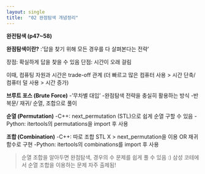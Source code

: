 ```yaml
---
layout: single
title:  "02 완점탐색 개념정리"
---
```


**완전탐색 (p47~58)**

**완점탐색이란?**
:’답을 찾기 위해 모든 경우를 다 살펴본다는 전략’

장점: 확실하게 답을 찾을 수 있음
단점: 시간이 오래 걸림

이때, 컴퓨팅 자원과 시간은 trade-off 관계
(더 빠르고 많은 컴퓨터 사용 > 시간 단축/
컴퓨터 덜 사용 > 시간 증가) 

**브루트 포스 (Brute Force)**
-’무차별 대입’
-완점탐색 전략을 충실히 활용하는 방식 
-반복문/ 재귀/ 순열, 조합으로 풀이 

**순열 (Permutation)**
-C++: next_permutation (STL)으로 쉽게 순열 구할 수 있음
-Python: itertools의 permutations을 import 후 사용

**조합 (Combination)**
-C++: 따로 조합 STL X > next_permutation을 이용 OR 재귀함수로 구현
-Python: itertools의 combinations를 import 후 사용

> 순열 조합을 알아두면 완점탐색, 경우의 수 문제를 쉽게 풀 수 있음 :) 
> 삼성 코테에서 순열 조합을 이용하는 문제 자주 출제됨! 
